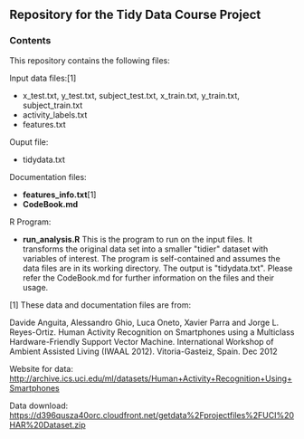 ## Repository for the Tidy Data Course Project

### Contents
This repository contains the following files:

Input data files:[1]
- x_test.txt, y_test.txt, subject_test.txt, x_train.txt, y_train.txt, subject_train.txt
- activity_labels.txt
- features.txt

Ouput file:
- tidydata.txt

Documentation files:
- **features_info.txt**[1]
- **CodeBook.md**

R Program:
- **run_analysis.R** This is the program to run on the input files. It transforms the original data set into a smaller "tidier" dataset with variables of interest.  The program is self-contained and assumes the data files are in its working directory. The output is "tidydata.txt".  Please refer the CodeBook.md for further information on the files and their usage.


[1] These data and documentation files are from:

Davide Anguita, Alessandro Ghio, Luca Oneto, Xavier Parra and Jorge L. Reyes-Ortiz. Human 
Activity Recognition on Smartphones using a Multiclass Hardware-Friendly Support Vector Machine. 
International Workshop of Ambient Assisted Living (IWAAL 2012). Vitoria-Gasteiz, Spain. Dec 2012

Website for data:
http://archive.ics.uci.edu/ml/datasets/Human+Activity+Recognition+Using+Smartphones

Data download:
https://d396qusza40orc.cloudfront.net/getdata%2Fprojectfiles%2FUCI%20HAR%20Dataset.zip 
